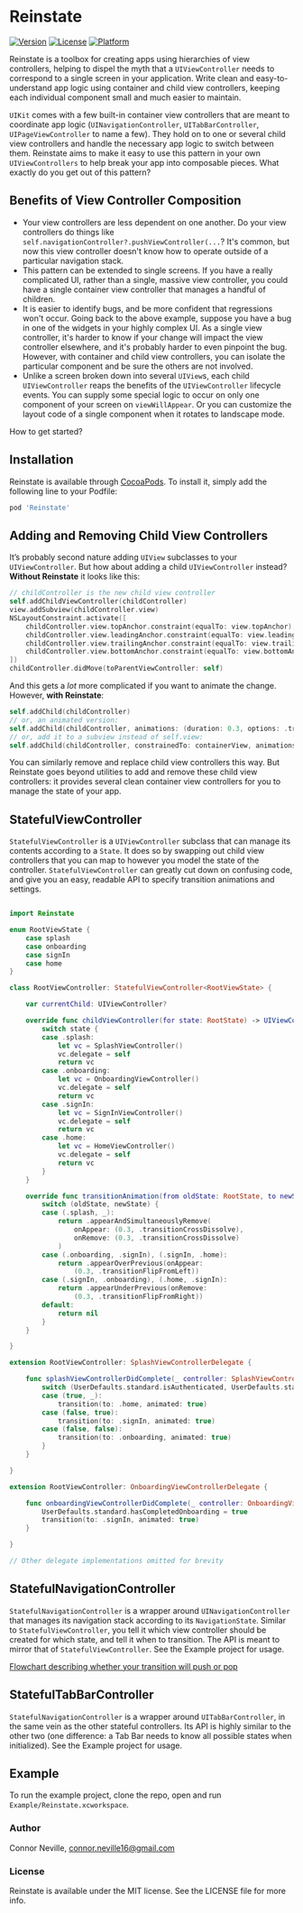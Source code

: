 # Reinstate

[![Version](https://img.shields.io/cocoapods/v/Reinstate.svg?style=flat)](http://cocoapods.org/pods/Reinstate)
[![License](https://img.shields.io/cocoapods/l/Reinstate.svg?style=flat)](http://cocoapods.org/pods/Reinstate)
[![Platform](https://img.shields.io/cocoapods/p/Reinstate.svg?style=flat)](http://cocoapods.org/pods/Reinstate)

Reinstate is a toolbox for creating apps using hierarchies of view controllers, helping to dispel the myth that a `UIViewController` needs to correspond to a single screen in your application. Write clean and easy-to-understand app logic using container and child view controllers, keeping each individual component small and much easier to maintain.

`UIKit` comes with a few built-in container view controllers that are meant to coordinate app logic (`UINavigationController`, `UITabBarController`, `UIPageViewController` to name a few). They hold on to one or several child view controllers and handle the necessary app logic to switch between them. Reinstate aims to make it easy to use this pattern in your own `UIViewControllers` to help break your app into composable pieces. What exactly do you get out of this pattern?

## Benefits of View Controller Composition

* Your view controllers are less dependent on one another. Do your view controllers do things like  `self.navigationController?.pushViewController(...`? It's common, but now this view controller doesn't know how to operate outside of a particular navigation stack.
* This pattern can be extended to single screens. If you have a really complicated UI, rather than a single, massive view controller, you could have a single container view controller that manages a handful of children.
* It is easier to identify bugs, and be more confident that regressions won't occur. Going back to the above example, suppose you have a bug in one of the widgets in your highly complex UI. As a single view controller, it's harder to know if your change will impact the view controller elsewhere, and it's probably harder to even pinpoint the bug. However, with container and child view controllers, you can isolate the particular component and be sure the others are not involved.
* Unlike a screen broken down into several `UIView`s, each child `UIViewController` reaps the benefits of the `UIViewController` lifecycle events. You can supply some special logic to occur on only one component of your screen on `viewWillAppear`. Or you can customize the layout code of a single component when it rotates to landscape mode.

How to get started?

## Installation

Reinstate is available through [CocoaPods](http://cocoapods.org). To install
it, simply add the following line to your Podfile:

```ruby
pod 'Reinstate'
```

## Adding and Removing Child View Controllers

It’s probably second nature adding `UIView` subclasses to your `UIViewController`. But how about adding a child `UIViewController` instead? **Without Reinstate** it looks like this:

```swift
// childController is the new child view controller
self.addChildViewController(childController)
view.addSubview(childController.view)
NSLayoutConstraint.activate([
    childController.view.topAnchor.constraint(equalTo: view.topAnchor),
    childController.view.leadingAnchor.constraint(equalTo: view.leadingAnchor),
    childController.view.trailingAnchor.constraint(equalTo: view.trailingAnchor),
    childController.view.bottomAnchor.constraint(equalTo: view.bottomAnchor)
])
childController.didMove(toParentViewController: self)
```

And this gets a *lot* more complicated if you want to animate the change. However, **with Reinstate**:

```swift
self.addChild(childController)
// or, an animated version:
self.addChild(childController, animations: (duration: 0.3, options: .transitionCrossDissolve))
// or, add it to a subview instead of self.view:
self.addChild(childController, constrainedTo: containerView, animations: (duration: 0.3, options: .transitionCrossDissolve))
```

You can similarly remove and replace child view controllers this way. But Reinstate goes beyond utilities to add and remove these child view controllers: it provides several clean container view controllers for you to manage the state of your app.

## StatefulViewController

`StatefulViewController` is a `UIViewController` subclass that can manage its contents according to a  `State`. It does so by swapping out child view controllers that you can map to however you model the state of the controller. `StatefulViewController` can greatly cut down on confusing code, and give you an easy, readable API to specify transition animations and settings.

```swift

import Reinstate

enum RootViewState {
    case splash
    case onboarding
    case signIn
    case home
}

class RootViewController: StatefulViewController<RootViewState> {

    var currentChild: UIViewController?

    override func childViewController(for state: RootState) -> UIViewController {
        switch state {
        case .splash:
            let vc = SplashViewController()
            vc.delegate = self
            return vc
        case .onboarding:
            let vc = OnboardingViewController()
            vc.delegate = self
            return vc
        case .signIn:
            let vc = SignInViewController()
            vc.delegate = self
            return vc
        case .home:
            let vc = HomeViewController()
            vc.delegate = self
            return vc
        }
    }

    override func transitionAnimation(from oldState: RootState, to newState: RootState) -> StateTransitionAnimation? {
        switch (oldState, newState) {
        case (.splash, _):
            return .appearAndSimultaneouslyRemove(
                onAppear: (0.3, .transitionCrossDissolve),
                onRemove: (0.3, .transitionCrossDissolve)
            )
        case (.onboarding, .signIn), (.signIn, .home):
            return .appearOverPrevious(onAppear:
                (0.3, .transitionFlipFromLeft))
        case (.signIn, .onboarding), (.home, .signIn):
            return .appearUnderPrevious(onRemove:
                (0.3, .transitionFlipFromRight))
        default:
            return nil
        }
    }

}

extension RootViewController: SplashViewControllerDelegate {

    func splashViewControllerDidComplete(_ controller: SplashViewController) {
        switch (UserDefaults.standard.isAuthenticated, UserDefaults.standard.hasCompletedOnboarding) {
        case (true, _):
			transition(to: .home, animated: true)
        case (false, true):
			transition(to: .signIn, animated: true)
        case (false, false):
			transition(to: .onboarding, animated: true)
        }
    }

}

extension RootViewController: OnboardingViewControllerDelegate {

    func onboardingViewControllerDidComplete(_ controller: OnboardingViewController) {
        UserDefaults.standard.hasCompletedOnboarding = true
		transition(to: .signIn, animated: true)
    }

}

// Other delegate implementations omitted for brevity
```

## StatefulNavigationController

`StatefulNavigationController` is a wrapper around `UINavigationController` that manages its navigation stack according to its `NavigationState`. Similar to `StatefulViewController`, you tell it which view controller should be created for which state, and tell it when to transition. The API is meant to mirror that of `StatefulViewController`. See the Example project for usage.

[Flowchart describing whether your transition will push or pop](Resources/NavigationLogic.png)

## StatefulTabBarController

`StatefulNavigationController` is a wrapper around `UITabBarController`, in the same vein as the other stateful controllers. Its API is highly similar to the other two (one difference: a Tab Bar needs to know all possible states when initialized). See the Example project for usage.

## Example

To run the example project, clone the repo, open and run `Example/Reinstate.xcworkspace`.

### Author

Connor Neville, connor.neville16@gmail.com

### License

Reinstate is available under the MIT license. See the LICENSE file for more info.

